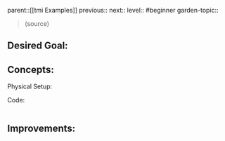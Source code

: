 parent::[[tmi Examples]]
previous::
next::
level:: #beginner
garden-topic::

>  (source)

Desired Goal:
- 

Concepts:
- 

Physical Setup:


Code:


``` c

```

Improvements:
- 